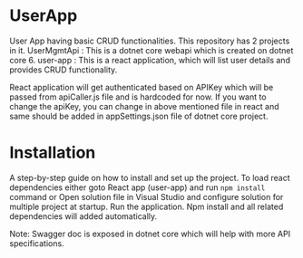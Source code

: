 # UserApp
User App having basic CRUD functionalities. This repository has 2 projects in it.
UserMgmtApi : This is a dotnet core webapi which is created on dotnet core 6. 
user-app : This is a react application, which will list user details and provides CRUD functionality.

React application will get authenticated based on APIKey which will be passed from apiCaller.js file and is hardcoded for now. 
If you want to change the apiKey, you can change in above mentioned file in react and same should be added in appSettings.json file of dotnet core project.


# Installation
A step-by-step guide on how to install and set up the project.
To load react dependencies either goto React app (user-app) and run `npm install` command
        or
Open solution file in Visual Studio and configure solution for multiple project at startup. Run the application. Npm install and all related dependencies will added automatically.

Note: Swagger doc is exposed in dotnet core which will help with more API specifications.
